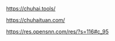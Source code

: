 <!-- https://github.com/yaolifeng0629/indie-hacker-tools

https://www.goout.tools/ -->

<!-- https://chuhaiqu.club/ -->

https://chuhai.tools/

https://chuhaituan.com/

https://res.opensnn.com/res/?s=116#c_95
